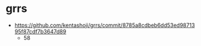 # grrs

* https://github.com/kentashoji/grrs/commit/8785a8cdbeb6dd53ed9871395f87cdf7b3647d89
  * 58
